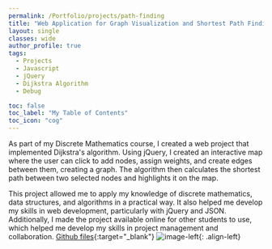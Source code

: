 ```yaml
---
permalink: /Portfolio/projects/path-finding
title: "Web Application for Graph Visualization and Shortest Path Finding using Dijkstra's Algorithm"
layout: single
classes: wide
author_profile: true
tags:
  - Projects
  - Javascript
  - jQuery
  - Dijkstra Algorithm
  - Debug

toc: false
toc_label: "My Table of Contents"
toc_icon: "cog"
---
```



As part of my Discrete Mathematics course, I created a web project that implemented Dijkstra's algorithm. Using jQuery, I created an interactive map where the user can click to add nodes, assign weights, and create edges between them, creating a graph. The algorithm then calculates the shortest path between two selected nodes and highlights it on the map.

This project allowed me to apply my knowledge of discrete mathematics, data structures, and algorithms in a practical way. It also helped me develop my skills in web development, particularly with jQuery and JSON. Additionally, I made the project available online for other students to use, which helped me develop my skills in project management and collaboration.
[Github files](https://bash20cu.github.io/Universidad/Proyecto_Matatica_Discreta/){:target="_blank"}
![image-left]({{"/assets/images/App-find-path.jpg"|absolute_url}}){: .align-left}
